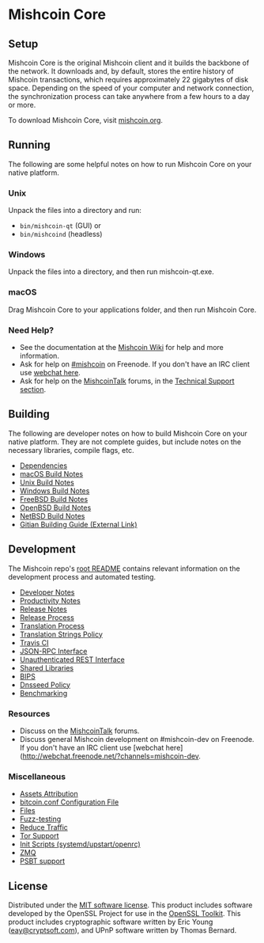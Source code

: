 Mishcoin Core
=============

Setup
---------------------
Mishcoin Core is the original Mishcoin client and it builds the backbone of the network. It downloads and, by default, stores the entire history of Mishcoin transactions, which requires approximately 22 gigabytes of disk space. Depending on the speed of your computer and network connection, the synchronization process can take anywhere from a few hours to a day or more.

To download Mishcoin Core, visit [mishcoin.org](https://mishcoin.org/).

Running
---------------------
The following are some helpful notes on how to run Mishcoin Core on your native platform.

### Unix

Unpack the files into a directory and run:

- `bin/mishcoin-qt` (GUI) or
- `bin/mishcoind` (headless)

### Windows

Unpack the files into a directory, and then run mishcoin-qt.exe.

### macOS

Drag Mishcoin Core to your applications folder, and then run Mishcoin Core.

### Need Help?

* See the documentation at the [Mishcoin Wiki](https://mishcoin.info/)
for help and more information.
* Ask for help on [#mishcoin](http://webchat.freenode.net?channels=mishcoin) on Freenode. If you don't have an IRC client use [webchat here](http://webchat.freenode.net?channels=mishcoin).
* Ask for help on the [MishcoinTalk](https://mishcointalk.io/) forums, in the [Technical Support section](https://mishcointalk.io/c/technical-support).

Building
---------------------
The following are developer notes on how to build Mishcoin Core on your native platform. They are not complete guides, but include notes on the necessary libraries, compile flags, etc.

- [Dependencies](dependencies.md)
- [macOS Build Notes](build-osx.md)
- [Unix Build Notes](build-unix.md)
- [Windows Build Notes](build-windows.md)
- [FreeBSD Build Notes](build-freebsd.md)
- [OpenBSD Build Notes](build-openbsd.md)
- [NetBSD Build Notes](build-netbsd.md)
- [Gitian Building Guide (External Link)](https://github.com/bitcoin-core/docs/blob/master/gitian-building.md)

Development
---------------------
The Mishcoin repo's [root README](/README.md) contains relevant information on the development process and automated testing.

- [Developer Notes](developer-notes.md)
- [Productivity Notes](productivity.md)
- [Release Notes](release-notes.md)
- [Release Process](release-process.md)
- [Translation Process](translation_process.md)
- [Translation Strings Policy](translation_strings_policy.md)
- [Travis CI](travis-ci.md)
- [JSON-RPC Interface](JSON-RPC-interface.md)
- [Unauthenticated REST Interface](REST-interface.md)
- [Shared Libraries](shared-libraries.md)
- [BIPS](bips.md)
- [Dnsseed Policy](dnsseed-policy.md)
- [Benchmarking](benchmarking.md)

### Resources
* Discuss on the [MishcoinTalk](https://mishcointalk.io/) forums.
* Discuss general Mishcoin development on #mishcoin-dev on Freenode. If you don't have an IRC client use [webchat here](http://webchat.freenode.net/?channels=mishcoin-dev.

### Miscellaneous
- [Assets Attribution](assets-attribution.md)
- [bitcoin.conf Configuration File](bitcoin-conf.md)
- [Files](files.md)
- [Fuzz-testing](fuzzing.md)
- [Reduce Traffic](reduce-traffic.md)
- [Tor Support](tor.md)
- [Init Scripts (systemd/upstart/openrc)](init.md)
- [ZMQ](zmq.md)
- [PSBT support](psbt.md)

License
---------------------
Distributed under the [MIT software license](/COPYING).
This product includes software developed by the OpenSSL Project for use in the [OpenSSL Toolkit](https://www.openssl.org/). This product includes
cryptographic software written by Eric Young ([eay@cryptsoft.com](mailto:eay@cryptsoft.com)), and UPnP software written by Thomas Bernard.
